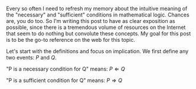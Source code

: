 [category]: <> (Math)
[date]: <> (2024/09/14)
[title]: <> (Necessary and sufficient conditions in mathematical logic)
[pandoc]: <> (--mathjax)

Every so often I need to refresh my memory about the intuitive meaning of the "necessary" and "sufficient" conditions in mathematical logic. Chances are, you do too. So I'm writing this post to have as clear exposition as possible, since there is a tremendous volume of resources on the Internet that seem to do nothing but convolute these concepts. My goal for this post is to be the go-to reference on the web for this topic.

Let's start with the definitions and focus on implication. We first define any two events: $P$ and $Q$.

"P is a necessary condition for Q" means: $P \Leftarrow Q$

"P is a sufficient condition for Q" means: $P \Rightarrow Q$
